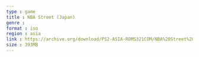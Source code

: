 ```yaml
---
type : game
title : NBA Street (Japan)
genre : 
format : iso
region : asia
link : https://archive.org/download/PS2-ASIA-ROMS321COM/NBA%20Street%20%28Japan%29.7z
size : 393MB
---
```

